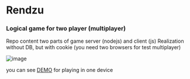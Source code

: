 # Rendzu
### Logical game for two player (multiplayer)
Repo content two parts of game server (nodejs) and client (js)
Realization without DB, but with cookie (you need two browsers for test multiplayer)

![image](https://user-images.githubusercontent.com/19924460/212463580-30022c57-4030-4098-b1fc-711213270ea5.png)

you can see [DEMO](https://stacksite.ru/assets/projects2/rendzuOne/) for playing in one device
